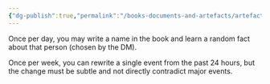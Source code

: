```yaml
---
{"dg-publish":true,"permalink":"/books-documents-and-artefacts/artefacts/tome-of-unfinished-stories/","tags":["Artefact"],"updated":"2025-03-01T21:16:36.235+00:00"}
---
```



Once per day, you may write a name in the book and learn a random fact about that person (chosen by the DM).

Once per week, you can rewrite a single event from the past 24 hours, but the change must be subtle and not directly contradict major events.